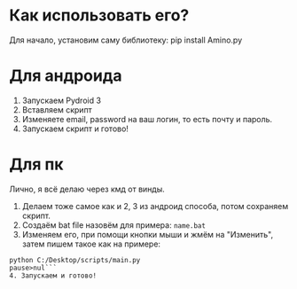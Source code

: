 # Как использовать его? 

Для начало, установим саму библиотеку:  pip install Amino.py

# Для андроида
1. Запускаем Pydroid 3
2. Вставляем скрипт
3. Изменяете email, password на ваш логин, то есть почту и пароль. 
4. Запускаем скрипт и готово! 

# Для пк
Лично, я всë делаю через кмд от винды. 
1. Делаем тоже самое как и 2, 3 из андроид способа, потом сохраняем скрипт. 
2. Создаëм  bat file назовëм для примера: ```name.bat```
3. Изменяем его, при помощи кнопки мыши и жмëм на "Изменить", затем пишем такое как на примере:
```@echo off
python C:/Desktop/scripts/main.py
pause>nul```
4. Запускаем и готово! 
